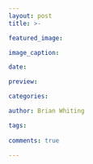 ```yaml
---
layout: post
title: >-

featured_image: 

image_caption: 

date: 

preview: 

categories:

author: Brian Whiting

tags:
  
comments: true
  
---
```

